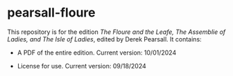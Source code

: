 # pearsall-floure

This repository is for the edition _The Floure and the Leafe, The Assemblie of Ladies, and The Isle of Ladies_, edited by Derek Pearsall. It contains:

- A PDF of the entire edition. Current version: 10/01/2024

- License for use. Current version: 09/18/2024
